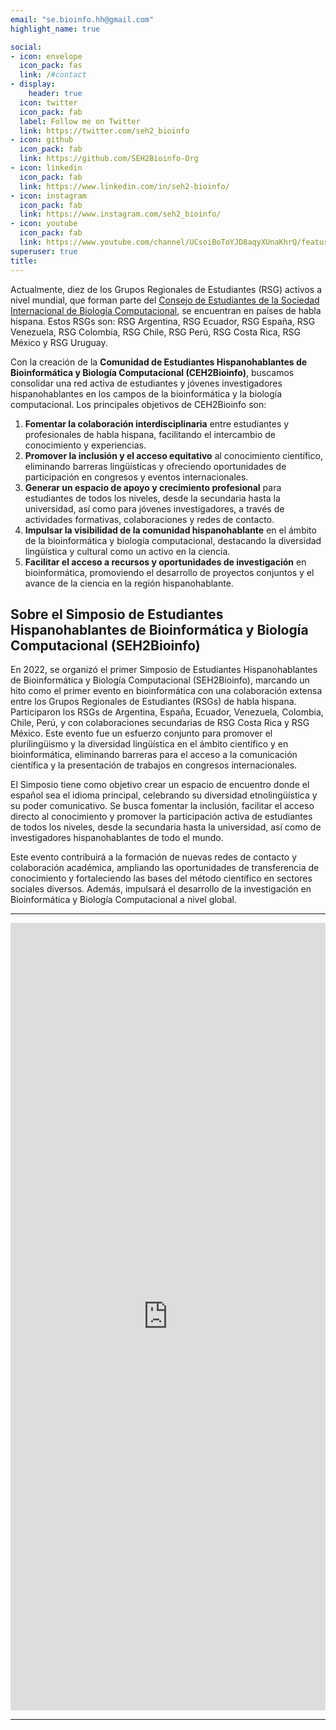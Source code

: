 ```yaml
---
email: "se.bioinfo.hh@gmail.com"
highlight_name: true

social:
- icon: envelope
  icon_pack: fas
  link: /#contact
- display:
    header: true
  icon: twitter
  icon_pack: fab
  label: Follow me on Twitter
  link: https://twitter.com/seh2_bioinfo
- icon: github
  icon_pack: fab
  link: https://github.com/SEH2Bioinfo-Org
- icon: linkedin
  icon_pack: fab
  link: https://www.linkedin.com/in/seh2-bioinfo/
- icon: instagram
  icon_pack: fab
  link: https://www.instagram.com/seh2_bioinfo/
- icon: youtube
  icon_pack: fab
  link: https://www.youtube.com/channel/UCsoiBoToYJD8aqyXUnaKhrQ/featured
superuser: true
title:
---
```

Actualmente, diez de los Grupos Regionales de Estudiantes (RSG) activos a nivel mundial, que forman parte del [Consejo de Estudiantes de la Sociedad Internacional de Biología Computacional](https://wp.iscbsc.org/), se encuentran en países de habla hispana. Estos RSGs son: RSG Argentina, RSG Ecuador, RSG España, RSG Venezuela, RSG Colombia, RSG Chile, RSG Perú, RSG Costa Rica, RSG México y RSG Uruguay.

Con la creación de la **Comunidad de Estudiantes Hispanohablantes de Bioinformática y Biología Computacional (CEH2Bioinfo)**, buscamos consolidar una red activa de estudiantes y jóvenes investigadores hispanohablantes en los campos de la bioinformática y la biología computacional. Los principales objetivos de CEH2Bioinfo son:

1. **Fomentar la colaboración interdisciplinaria** entre estudiantes y profesionales de habla hispana, facilitando el intercambio de conocimiento y experiencias.
2. **Promover la inclusión y el acceso equitativo** al conocimiento científico, eliminando barreras lingüísticas y ofreciendo oportunidades de participación en congresos y eventos internacionales.
3. **Generar un espacio de apoyo y crecimiento profesional** para estudiantes de todos los niveles, desde la secundaria hasta la universidad, así como para jóvenes investigadores, a través de actividades formativas, colaboraciones y redes de contacto.
4. **Impulsar la visibilidad de la comunidad hispanohablante** en el ámbito de la bioinformática y biología computacional, destacando la diversidad lingüística y cultural como un activo en la ciencia.
5. **Facilitar el acceso a recursos y oportunidades de investigación** en bioinformática, promoviendo el desarrollo de proyectos conjuntos y el avance de la ciencia en la región hispanohablante.


## Sobre el Simposio de Estudiantes Hispanohablantes de Bioinformática y Biología Computacional (SEH2Bioinfo)

En 2022, se organizó el primer Simposio de Estudiantes Hispanohablantes de Bioinformática y Biología Computacional (SEH2Bioinfo), marcando un hito como el primer evento en bioinformática con una colaboración extensa entre los Grupos Regionales de Estudiantes (RSGs) de habla hispana. Participaron los RSGs de Argentina, España, Ecuador, Venezuela, Colombia, Chile, Perú, y con colaboraciones secundarias de RSG Costa Rica y RSG México. Este evento fue un esfuerzo conjunto para promover el plurilingüismo y la diversidad lingüística en el ámbito científico y en bioinformática, eliminando barreras para el acceso a la comunicación científica y la presentación de trabajos en congresos internacionales.

El Simposio tiene como objetivo crear un espacio de encuentro donde el español sea el idioma principal, celebrando su diversidad etnolingüística y su poder comunicativo. Se busca fomentar la inclusión, facilitar el acceso directo al conocimiento y promover la participación activa de estudiantes de todos los niveles, desde la secundaria hasta la universidad, así como de investigadores hispanohablantes de todo el mundo.

Este evento contribuirá a la formación de nuevas redes de contacto y colaboración académica, ampliando las oportunidades de transferencia de conocimiento y fortaleciendo las bases del método científico en sectores sociales diversos. Además, impulsará el desarrollo de la investigación en Bioinformática y Biología Computacional a nivel global.

---
<div style="width: 100%;">
<div style="position: relative; padding-bottom: 250%; padding-top: 0; height: 0;"><iframe title="" frameborder="0" width="800" height="2000" style="position: absolute; top: 0; left: 0; width: 100%; height: 100%;" src="https://view.genially.com/674958b37be1ff3f2a135069/interactive-content-seh2bioinfo" type="text/html" allowscriptaccess="always" allowfullscreen="true" scrolling="yes" allownetworking="all"></iframe> 
</div> 
</div>

---